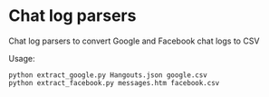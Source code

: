 # Chat log parsers
Chat log parsers to convert Google and Facebook chat logs to CSV

Usage:

```
python extract_google.py Hangouts.json google.csv
python extract_facebook.py messages.htm facebook.csv
```